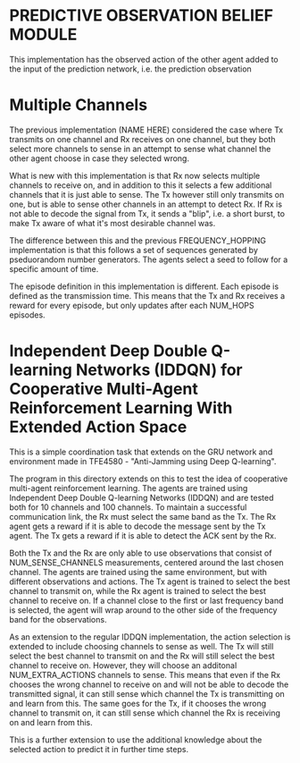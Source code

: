 # PREDICTIVE OBSERVATION BELIEF MODULE

This implementation has the observed action of the other agent added to the input of the prediction network, i.e. the prediction observation

# Multiple Channels

The previous implementation (NAME HERE) considered the case where Tx transmits on one channel and Rx receives on one channel, but they both select more channels to sense in an attempt to sense what channel the other agent choose in case they selected wrong.

What is new with this implementation is that Rx now selects multiple channels to receive on, and in addition to this it selects a few additional channels that it is just able to sense. The Tx however still only transmits on one, but is able to sense other channels in an attempt to detect Rx. If Rx is not able to decode the signal from Tx, it sends a "blip", i.e. a short burst, to make Tx aware of what it's most desirable channel was.

The difference between this and the previous FREQUENCY_HOPPING implementation is that this follows a set of sequences generated by pseduorandom number generators. The agents select a seed to follow for a specific amount of time.

The episode definition in this implementation is different. Each episode is defined as the transmission time. This means that the Tx and Rx receives a reward for every episode, but only updates after each NUM_HOPS episodes.

# Independent Deep Double Q-learning Networks (IDDQN) for Cooperative Multi-Agent Reinforcement Learning With Extended Action Space

This is a simple coordination task that extends on the GRU network and environment made in TFE4580 - "Anti-Jamming using Deep Q-learning".

The program in this directory extends on this to test the idea of cooperative multi-agent reinforcement learning. The agents are trained using Independent Deep Double Q-learning Networks (IDDQN) and are tested both for 10 channels and 100 channels. To maintain a successful communication link, the Rx must select the same band as the Tx. The Rx agent gets a reward if it is able to decode the message sent by the Tx agent. The Tx gets a reward if it is able to detect the ACK sent by the Rx.

Both the Tx and the Rx are only able to use observations that consist of NUM_SENSE_CHANNELS measurements, centered around the last chosen channel. The agents are trained using the same environment, but with different observations and actions. The Tx agent is trained to select the best channel to transmit on, while the Rx agent is trained to select the best channel to receive on. If a channel close to the first or last frequency band is selected, the agent will wrap around to the other side of the frequency band for the observations.

As an extension to the regular IDDQN implementation, the action selection is extended to include choosing channels to sense as well. The Tx will still select the best channel to transmit on and the Rx will still select the best channel to receive on. However, they will choose an additonal NUM_EXTRA_ACTIONS channels to sense. This means that even if the Rx chooses the wrong channel to receive on and will not be able to decode the transmitted signal, it can still sense which channel the Tx is transmitting on and learn from this. The same goes for the Tx, if it chooses the wrong channel to transmit on, it can still sense which channel the Rx is receiving on and learn from this.

This is a further extension to use the additional knowledge about the selected action to predict it in further time steps.